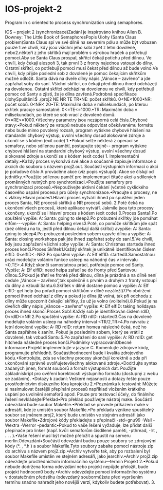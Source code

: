 # IOS-projekt-2
Program in c oriented to process synchronization using semaphores.

IOS – projekt 2 (synchronizace)Zadání je inspirováno knihou Allen B. Downey: The Little Book of SemaphoresPopis Úlohy (Santa Claus problem)Santa Claus spí ve své dílně na severním pólu a může být vzbuzen pouze 1.ve chvíli, kdy jsou všichni jeho sobi zpět z letní dovolené, nebo2.někteří z jeho skřítků mají problém s výrobou hraček a potřebují pomoci.Aby se Santa Claus prospal, skřítci čekají potichu před dílnou. Ve chvíli, kdy čekají alespoň 3, tak první 3 z fronty najednou vstoupí do dílny. Ostatní skřítci, co potřebují pomoci musí čekat před dílnou až bude volno.Ve chvíli, kdy přijde poslední sob z dovolené je pomoc čekajícím skřítkům možné odložit. Santa dává na dveře dílny nápis „Vánoce – zavřeno“ a jde zapřahat soby do saní. Všichni skřítci, co čekají před dílnou ihned odcházejí na dovolenou. Ostatní skřítci odchází na dovolenou ve chvíli, kdy potřebují pomoc od Santy a zjistí, že je dílna zavřená.Podrobná specifikace úlohySpuštění:$ ./proj2 NE NR TE TR•NE: počet skřítků. 0<NE<1000•NR: počet sobů. 0<NR< 20•TE: Maximální doba v milisekundách, po kterou skřítek pracuje samostatně. 0<=TE<=1000.•TR: Maximální doba v milisekundách, po které se sob vrací z dovolené domů. 0<=RE<=1000.•Všechny parametry jsou nezáporná celá čísla.Chybové stavy:•Pokud některý ze vstupů nebude odpovídat očekávanému formátu nebo bude mimo povolený rozsah, program vytiskne chybové hlášení na standardní chybový výstup, uvolní všechny dosud alokované zdroje a ukončí se s kódem (exit code) 1.•Pokud selže některá z operací se semafory, nebo sdílenou pamětí, postupujte stejně-- program vytiskne chybové hlášení na standardní chybový výstup, uvolní všechny dosud alokované zdroje a ukončí se s kódem (exit code) 1.
Implementační detaily:•Každý proces vykonává své akce a současně zapisuje informace o akcích do souboru s názvem proj2.out. Součástí výstupních informací o akci je pořadové číslo A prováděné akce (viz popis výstupů). Akce se číslují od jedničky.•Použijte sdílenou paměť pro implementaci čítače akcí a sdílených proměnných nutných pro synchronizaci.•Použijte semafory pro synchronizaci procesů.•Nepoužívejte aktivní čekání (včetně cyklického časového uspání procesu) pro účely synchronizace.•Pracujte s procesy, ne s vlákny.Hlavní proces1.Hlavní proces vytváří ihned po spuštění jeden proces Santa, NE procesů skřítků a NR procesů sobů. 2.Poté čeká na ukončení všech procesů, které aplikace vytváří. Jakmile jsou tyto procesy ukončeny, ukončí se i hlavní proces s kódem (exit code) 0.Proces Santa1.Po spuštění vypíše:  A: Santa: going to sleep2.Po probuzení skřítky jde pomáhat elfům---vypíše: A: Santa: helping elves3.Poté, co pomůže skřítkům jde spát (bez ohledu na to, jestli před dílnou čekají další skřítci) avypíše: A: Santa: going to sleep4.Po probuzení posledním sobem uzavře dílnu a vypíše: A: Santa: closing workshopa pak jde ihned zapřahat soby do saní.5.Ve chvíli, kdy jsou zapřažení všichni soby vypíše: A: Santa: Christmas starteda ihned proces končí.Proces Skřítek1.Každý skřítek je unikátně identifikován číslem elfID. 0<elfID<=NE2.Po spuštění vypíše: A: Elf elfID: started3.Samostatnou práci modelujte voláním funkce usleep na náhodný čas v intervalu <0,TE>.4.Když skončí samostatnou práci, potřebuje pomoc od Santy. Vypíše: A: Elf elfID: need helpa zařadí se do fronty před Santovou dílnou.5.Pokud je třetí ve frontě před dílnou, dílna je prázdná a na dílně není cedule „Vánoce – zavřeno“,tak společně s prvním a druhým z fronty vstoupí do dílny a vzbudí Santu.6.Skřítek v dílně dostane pomoc a vypíše: A: Elf elfID: get help  (na pořadí pomoci skřítkům v dílně nezáleží)7.Po obdržení pomoci ihned odchází z dílny a pokud je dílna již volná, tak při odchodu z dílny může upozornit čekající skřítky, že už je volno (volitelné).8.Pokud je na dveřích dílny nápis „Vánoce – zavřeno“ vypíše: A: Elf elfID: taking holidaysa proces ihned skončí.Proces Sob1.Každý sob je identifikován číslem rdID, 0<rdID<=NR
2.Po spuštění vypíše: A: RD rdID: rstarted3.Čas na dovolené modelujte voláním usleep na náhodný interval <TR/2,TR>4.Po návratu z letní dovolené vypíše: A: RD rdID: return homea následně čeká, než ho Santa zapřáhne k saním. Pokud je posledním sobem, který se vrátil z dovolené, tak vzbudí Santu.5.Po zapřažení do saní vypíše: A: RD rdID: get hitcheda následně proces končí.Podmínky vypracováníObecné informace•Projekt implementujte v jazyce C. Komentujte zdrojové kódy, programujte přehledně. Součástíhodnocení bude i kvalita zdrojového kódu.•Kontrolujte, zda se všechny procesy ukončují korektně a zda při ukončování správně uvolňujetevšechny alokované zdroje.•Dodržujte syntax zadaných jmen, formát souborů a formát výstupních dat. Použijte základnískript pro ověření korektnosti výstupního formátu (dostupný z webu se zadáním). •Dotazy k zadání: Veškeré nejasnosti a dotazy řešte pouze prostřednictvím diskuzního fóra kprojektu 2.•Poznámka k testování: Můžete si nasimulovat častější přepínání procesů například vložením krátkého uspání po uvolnění semaforů apod. Pouze pro testovací účely, do finálního řešení nevkládejte!Překlad•Pro překlad používejte nástroj make. Součástí odevzdání bude soubor Makefile.•Překlad se provede příkazem make v adresáři, kde je umístěn soubor Makefile.•Po překladu vznikne spustitelný soubor se jménem proj2, který bude umístěn ve stejném adresáři jako soubor Makefile•Zdrojové kódy překládejte s přepínači -std=gnu99 -Wall -Wextra -Werror -pedantic•Pokud to vaše řešení vyžaduje, lze přidat další přepínače pro linker (např. kvůli semaforům čisdílené paměti, -pthread, -lrt , . . . ).•Vaše řešení musí být možné přeložit a spustit na serveru merlin.Odevzdání•Součástí odevzdání budou pouze soubory se zdrojovými kódy (*. , *.h ) a soubor Makefile.Tyto soubory zabalte pomocí nástroje zip do archivu s názvem proj2.zip.•Archiv vytvořte tak, aby po rozbalení byl soubor Makefile umístěn ve stejném adresáři, jako jearchiv.•Archiv proj2.zip odevzdejte prostřednictvím informačního systému—termín Projekt 2.•Pokud nebude dodržena forma odevzdání nebo projekt nepůjde přeložit, bude projekt hodnocen0 body.•Archiv odevzdejte pomocí informačního systému v dostatečném předstihu (odevzdaný soubormůžete před vypršením termínu snadno nahradit jeho novější verzí, kdykoliv budete potřebovat). 
3.
